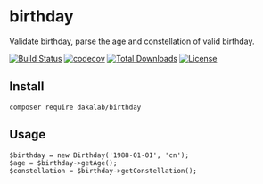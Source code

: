# birthday

Validate birthday, parse the age and constellation of valid birthday.

[![Build Status](https://travis-ci.org/dakalab/birthday.svg?branch=master)](https://travis-ci.org/dakalab/birthday)
[![codecov](https://codecov.io/gh/dakalab/birthday/branch/master/graph/badge.svg)](https://codecov.io/gh/dakalab/birthday)
[![Total Downloads](https://poser.pugx.org/dakalab/birthday/downloads)](https://packagist.org/packages/dakalab/birthday)
[![License](https://poser.pugx.org/dakalab/birthday/license.svg)](https://packagist.org/packages/dakalab/birthday)

## Install

```
composer require dakalab/birthday
```

## Usage

```
$birthday = new Birthday('1988-01-01', 'cn');
$age = $birthday->getAge();
$constellation = $birthday->getConstellation();
```
